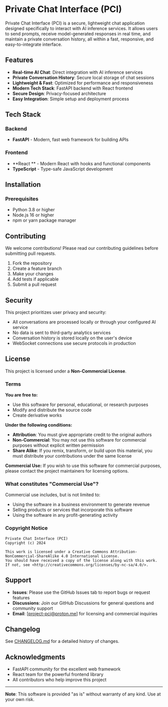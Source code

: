 # Private Chat Interface (PCI)

Private Chat Interface (PCI) is a secure, lightweight chat application designed specifically to interact with AI inference services. It allows users to send prompts, receive model-generated responses in real time, and maintain a private conversation history, all within a fast, responsive, and easy-to-integrate interface.

## Features

- **Real-time AI Chat**: Direct integration with AI inference services
- **Private Conversation History**: Secure local storage of chat sessions
- **Lightweight & Fast**: Optimized for performance and responsiveness
- **Modern Tech Stack**: FastAPI backend with React frontend
- **Secure Design**: Privacy-focused architecture
- **Easy Integration**: Simple setup and deployment process

## Tech Stack

### Backend
- **FastAPI** - Modern, fast web framework for building APIs

### Frontend
- **React ** - Modern React with hooks and functional components
- **TypeScript** - Type-safe JavaScript development

## Installation

### Prerequisites
- Python 3.8 or higher
- Node.js 16 or higher
- npm or yarn package manager

## Contributing

We welcome contributions! Please read our contributing guidelines before submitting pull requests.

1. Fork the repository
2. Create a feature branch
3. Make your changes
4. Add tests if applicable
5. Submit a pull request

## Security

This project prioritizes user privacy and security:
- All conversations are processed locally or through your configured AI service
- No data is sent to third-party analytics services
- Conversation history is stored locally on the user's device
- WebSocket connections use secure protocols in production

## License

This project is licensed under a **Non-Commercial License**.

### Terms

**You are free to:**
- Use this software for personal, educational, or research purposes
- Modify and distribute the source code
- Create derivative works

**Under the following conditions:**
- **Attribution**: You must give appropriate credit to the original authors
- **Non-Commercial**: You may not use this software for commercial purposes without explicit written permission
- **Share Alike**: If you remix, transform, or build upon this material, you must distribute your contributions under the same license

**Commercial Use:**
If you wish to use this software for commercial purposes, please contact the project maintainers for licensing options.

### What constitutes "Commercial Use"?
Commercial use includes, but is not limited to:
- Using the software in a business environment to generate revenue
- Selling products or services that incorporate this software
- Using the software in any profit-generating activity

### Copyright Notice
```
Private Chat Interface (PCI)
Copyright (c) 2024

This work is licensed under a Creative Commons Attribution-NonCommercial-ShareAlike 4.0 International License.
You should have received a copy of the license along with this work.
If not, see <http://creativecommons.org/licenses/by-nc-sa/4.0/>.
```

## Support

- **Issues**: Please use the GitHub Issues tab to report bugs or request features
- **Discussions**: Join our GitHub Discussions for general questions and community support
- **Email**: [project-pci@proton.me] for licensing and commercial inquiries

## Changelog

See [CHANGELOG.md](CHANGELOG.md) for a detailed history of changes.

## Acknowledgments

- FastAPI community for the excellent web framework
- React team for the powerful frontend library
- All contributors who help improve this project

---

**Note**: This software is provided "as is" without warranty of any kind. Use at your own risk.
